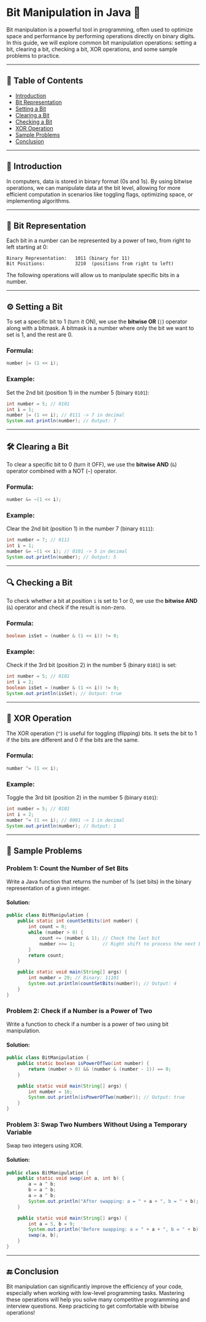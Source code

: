 # Bit Manipulation in Java 🔢

Bit manipulation is a powerful tool in programming, often used to optimize space and performance by performing operations directly on binary digits. In this guide, we will explore common bit manipulation operations: setting a bit, clearing a bit, checking a bit, XOR operations, and some sample problems to practice.

---

## 📖 Table of Contents
- [Introduction](#introduction)
- [Bit Representation](#bit-representation)
- [Setting a Bit](#setting-a-bit)
- [Clearing a Bit](#clearing-a-bit)
- [Checking a Bit](#checking-a-bit)
- [XOR Operation](#xor-operation)
- [Sample Problems](#sample-problems)
- [Conclusion](#conclusion)

---

## 📝 Introduction

In computers, data is stored in binary format (0s and 1s). By using bitwise operations, we can manipulate data at the bit level, allowing for more efficient computation in scenarios like toggling flags, optimizing space, or implementing algorithms.

---

## 🧠 Bit Representation

Each bit in a number can be represented by a power of two, from right to left starting at 0:
```
Binary Representation:   1011 (binary for 11)
Bit Positions:           3210  (positions from right to left)
```

The following operations will allow us to manipulate specific bits in a number.

---

## ⚙️ Setting a Bit

To set a specific bit to 1 (turn it ON), we use the **bitwise OR** (`|`) operator along with a bitmask. A bitmask is a number where only the bit we want to set is 1, and the rest are 0.

### Formula:
```java
number |= (1 << i);
```

### Example:
Set the 2nd bit (position 1) in the number 5 (binary `0101`):

```java
int number = 5; // 0101
int i = 1;
number |= (1 << i); // 0111 -> 7 in decimal
System.out.println(number); // Output: 7
```

---

## 🛠 Clearing a Bit

To clear a specific bit to 0 (turn it OFF), we use the **bitwise AND** (`&`) operator combined with a NOT (`~`) operator.

### Formula:
```java
number &= ~(1 << i);
```

### Example:
Clear the 2nd bit (position 1) in the number 7 (binary `0111`):

```java
int number = 7; // 0111
int i = 1;
number &= ~(1 << i); // 0101 -> 5 in decimal
System.out.println(number); // Output: 5
```

---

## 🔍 Checking a Bit

To check whether a bit at position `i` is set to 1 or 0, we use the **bitwise AND** (`&`) operator and check if the result is non-zero.

### Formula:
```java
boolean isSet = (number & (1 << i)) != 0;
```

### Example:
Check if the 3rd bit (position 2) in the number 5 (binary `0101`) is set:

```java
int number = 5; // 0101
int i = 2;
boolean isSet = (number & (1 << i)) != 0;
System.out.println(isSet); // Output: true
```

---

## 🔄 XOR Operation

The XOR operation (`^`) is useful for toggling (flipping) bits. It sets the bit to 1 if the bits are different and 0 if the bits are the same.

### Formula:
```java
number ^= (1 << i);
```

### Example:
Toggle the 3rd bit (position 2) in the number 5 (binary `0101`):

```java
int number = 5; // 0101
int i = 2;
number ^= (1 << i); // 0001 -> 1 in decimal
System.out.println(number); // Output: 1
```

---

## 🎯 Sample Problems

### Problem 1: Count the Number of Set Bits

Write a Java function that returns the number of 1s (set bits) in the binary representation of a given integer.

#### Solution:
```java
public class BitManipulation {
    public static int countSetBits(int number) {
        int count = 0;
        while (number > 0) {
            count += (number & 1); // Check the last bit
            number >>= 1;          // Right shift to process the next bit
        }
        return count;
    }

    public static void main(String[] args) {
        int number = 29; // Binary: 11101
        System.out.println(countSetBits(number)); // Output: 4
    }
}
```

### Problem 2: Check if a Number is a Power of Two

Write a function to check if a number is a power of two using bit manipulation.

#### Solution:
```java
public class BitManipulation {
    public static boolean isPowerOfTwo(int number) {
        return (number > 0) && (number & (number - 1)) == 0;
    }

    public static void main(String[] args) {
        int number = 16;
        System.out.println(isPowerOfTwo(number)); // Output: true
    }
}
```

### Problem 3: Swap Two Numbers Without Using a Temporary Variable

Swap two integers using XOR.

#### Solution:
```java
public class BitManipulation {
    public static void swap(int a, int b) {
        a = a ^ b;
        b = a ^ b;
        a = a ^ b;
        System.out.println("After swapping: a = " + a + ", b = " + b);
    }

    public static void main(String[] args) {
        int a = 5, b = 9;
        System.out.println("Before swapping: a = " + a + ", b = " + b);
        swap(a, b);
    }
}
```

---

## 🔚 Conclusion

Bit manipulation can significantly improve the efficiency of your code, especially when working with low-level programming tasks. Mastering these operations will help you solve many competitive programming and interview questions. Keep practicing to get comfortable with bitwise operations!
